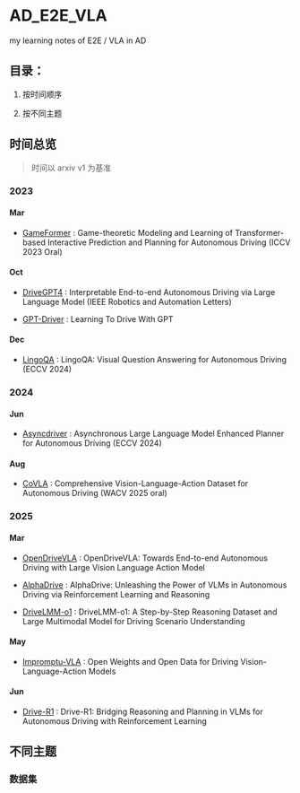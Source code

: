 # AD_E2E_VLA
my learning notes of  E2E / VLA in AD <br>

## 目录：

1. 按时间顺序

2. 按不同主题

## 时间总览

> 时间以 arxiv v1 为基准

### 2023

#### Mar

- [GameFormer][9] : Game-theoretic Modeling and Learning of Transformer-based Interactive Prediction and Planning for Autonomous Driving  (ICCV 2023 Oral)

#### Oct

- [DriveGPT4][15] : Interpretable End-to-end  Autonomous Driving via Large Language Model (IEEE Robotics and Automation Letters)

- [GPT-Driver][17] : Learning To Drive With GPT

#### Dec

- [LingoQA][16] : LingoQA: Visual Question Answering for Autonomous Driving (ECCV 2024)

### 2024

#### Jun

- [Asyncdriver][7] : Asynchronous Large Language Model Enhanced Planner for Autonomous Driving (ECCV 2024)

#### Aug

- [CoVLA][3] : Comprehensive Vision-Language-Action Dataset for Autonomous Driving (WACV 2025 oral)


### 2025

#### Mar

- [OpenDriveVLA][4] : OpenDriveVLA: Towards End-to-end Autonomous Driving with Large Vision Language Action Model  

- [AlphaDrive][5] : AlphaDrive: Unleashing the Power of VLMs in Autonomous Driving via Reinforcement Learning and Reasoning 

- [DriveLMM-o1][6] : DriveLMM-o1: A Step-by-Step Reasoning Dataset and Large Multimodal Model for Driving Scenario Understanding 

#### May

- [Impromptu-VLA][14] : Open Weights and Open Data for Driving Vision-Language-Action Models

#### Jun

- [Drive-R1][13] : Drive-R1: Bridging Reasoning and Planning in VLMs for Autonomous Driving with Reinforcement Learning



## 不同主题 

### 数据集 


 
 
 
 
 
 
  
 
 
 
   
 
 
 

 



[1]:https://github.com/yuan-qi5/VLA/tree/main/paper
[2]:https://github.com/yuan-qi5/VLA/tree/main/code
[3]:https://github.com/yuan-qi5/VLA/blob/main/paper/CoVLA.md
[4]:https://github.com/yuan-qi5/VLA/blob/main/paper/OpenDriveVLA.md
[5]:https://github.com/yuan-qi5/VLA/blob/main/paper/AlphaDrive.md
[6]:https://github.com/yuan-qi5/VLA/blob/main/paper/DriveLMM-o1.md
[7]:https://github.com/yuan-qi5/VLA/blob/main/paper/Asyncdriver.md
[8]:https://github.com/yuan-qi5/VLA/blob/main/paper/LanguageMPC.md
[9]:https://github.com/yuan-qi5/VLA/blob/main/paper/GameFormer.md
[10]:https://github.com/yuan-qi5/VLA/blob/main/paper/LightEMMA.md
[11]:https://github.com/yuan-qi5/VLA/blob/main/paper/nuPlan.md
[12]:https://github.com/yuan-qi5/VLA/blob/main/paper/nuScenes.md
[13]:https://github.com/yuan-qi5/VLA/blob/main/paper/Drive-R1.md
[14]:https://github.com/yuan-qi5/VLA/blob/main/paper/Impromptu-VLA.md
[15]:https://github.com/yuan-qi5/VLA/blob/main/paper/DriveGPT4.md
[16]:https://github.com/yuan-qi5/VLA/blob/main/paper/LingoQA.md
[17]:https://github.com/yuan-qi5/VLA/blob/main/paper/GPT-Driver.md
[18]:https://github.com/yuan-qi5/VLA/blob/main/paper/DriveLM.md
 
 


